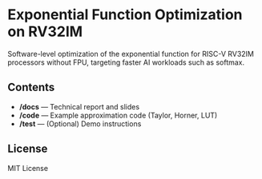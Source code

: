 # Exponential Function Optimization on RV32IM

Software-level optimization of the exponential function for RISC-V RV32IM processors without FPU, targeting faster AI workloads such as softmax.

## Contents
- **/docs** — Technical report and slides
- **/code** — Example approximation code (Taylor, Horner, LUT)
- **/test** — (Optional) Demo instructions

## License
MIT License
